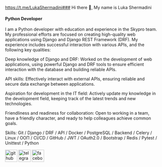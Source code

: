 https://t.me/LukaShermadini### Hi there 👋, My name is Luka Shermadini
#### Python Developer
I am a Python developer with education and experience in the Skypro team. My professional efforts are focused on creating high-quality web applications using Django and Django REST Framework (DRF). My experience includes successful interaction with various APIs, and the following key qualities:

Deep knowledge of Django and DRF: Worked on the development of web applications, using powerful Django and DRF tools to ensure efficient interaction with the database and building reliable APIs.

API skills: Effectively interact with external APIs, ensuring reliable and secure data exchange between applications.

Aspiration for development in the IT field: Actively update my knowledge in the development field, keeping track of the latest trends and new technologies.

Friendliness and readiness for collaboration: Open to working in a team, have a friendly character, and ready to help colleagues achieve common goals.

Skills: Git / Django / DRF / API / Docker / PostgreSQL / Backend / Celery / Linux / ООП / CI/CD / GitHub / JWT / OAuth2.0 / Bootstrap / Redis / Pytest / Unittest / Python



[<img src='https://cdn.jsdelivr.net/npm/simple-icons@3.0.1/icons/github.svg' alt='github' height='40'>](https://github.com/Sherika91)  [<img src='https://cdn.jsdelivr.net/npm/simple-icons@3.0.1/icons/telegram.svg' alt='telegram' height='40'>]([https://t.me/LukaShermadini](https://t.me/LukaShermadini))  [<img src='https://cdn.jsdelivr.net/npm/simple-icons@3.0.1/icons/facebook.svg' alt='facebook' height='40'>](https://www.facebook.com/luka.shermadini8/)  

